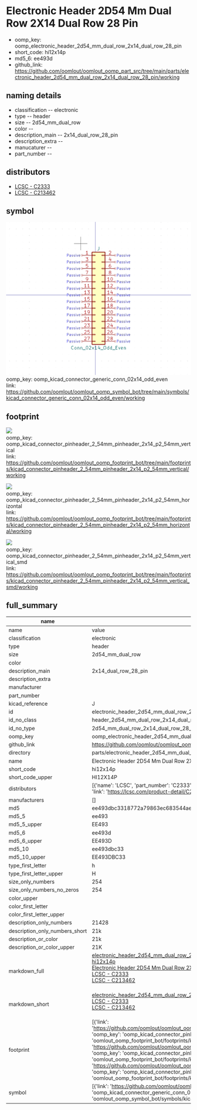 # Electronic Header 2D54 Mm Dual Row 2X14 Dual Row 28 Pin

  
* oomp_key: oomp_electronic_header_2d54_mm_dual_row_2x14_dual_row_28_pin 
* short_code: hi12x14p
* md5_6: ee493d  
* github_link: https://github.com/oomlout/oomlout_oomp_part_src/tree/main/parts/electronic_header_2d54_mm_dual_row_2x14_dual_row_28_pin/working  
## naming details
* classification -- electronic
* type -- header
* size -- 2d54_mm_dual_row
* color -- 
* description_main -- 2x14_dual_row_28_pin
* description_extra -- 
* manucaturer -- 
* part_number -- 

## distributors
* [LCSC - C2333](https://lcsc.com/product-detail/C2333.html)  
* [LCSC - C213462](https://lcsc.com/product-detail/C213462.html)  


## symbol

![](symbol/0/working/working_600.png)  
oomp_key: oomp_kicad_connector_generic_conn_02x14_odd_even  
link: https://github.com/oomlout/oomlout_oomp_symbol_bot/tree/main/symbols/kicad_connector_generic_conn_02x14_odd_even/working  

## footprint

![](footprint/0/working/working_600.png)  
oomp_key: oomp_kicad_connector_pinheader_2_54mm_pinheader_2x14_p2_54mm_vertical  
link: https://github.com/oomlout/oomlout_oomp_footprint_bot/tree/main/footprints/kicad_connector_pinheader_2_54mm_pinheader_2x14_p2_54mm_vertical/working  

![](footprint/0/working/working_600.png)  
oomp_key: oomp_kicad_connector_pinheader_2_54mm_pinheader_2x14_p2_54mm_horizontal  
link: https://github.com/oomlout/oomlout_oomp_footprint_bot/tree/main/footprints/kicad_connector_pinheader_2_54mm_pinheader_2x14_p2_54mm_horizontal/working  

![](footprint/0/working/working_600.png)  
oomp_key: oomp_kicad_connector_pinheader_2_54mm_pinheader_2x14_p2_54mm_vertical_smd  
link: https://github.com/oomlout/oomlout_oomp_footprint_bot/tree/main/footprints/kicad_connector_pinheader_2_54mm_pinheader_2x14_p2_54mm_vertical_smd/working  

## full_summary
| name | value | 
| --- | --- | 
| name | value | 
| classification | electronic | 
| type | header | 
| size | 2d54_mm_dual_row | 
| color |  | 
| description_main | 2x14_dual_row_28_pin | 
| description_extra |  | 
| manufacturer |  | 
| part_number |  | 
| kicad_reference | J | 
| id | electronic_header_2d54_mm_dual_row_2x14_dual_row_28_pin | 
| id_no_class | header_2d54_mm_dual_row_2x14_dual_row_28_pin | 
| id_no_type | 2d54_mm_dual_row_2x14_dual_row_28_pin | 
| oomp_key | oomp_electronic_header_2d54_mm_dual_row_2x14_dual_row_28_pin | 
| github_link | https://github.com/oomlout/oomlout_oomp_part_src/tree/main/parts/electronic_header_2d54_mm_dual_row_2x14_dual_row_28_pin/working | 
| directory | parts/electronic_header_2d54_mm_dual_row_2x14_dual_row_28_pin | 
| name | Electronic Header 2D54 Mm Dual Row 2X14 Dual Row 28 Pin | 
| short_code | hi12x14p | 
| short_code_upper | HI12X14P | 
| distributors | [{'name': 'LCSC', 'part_number': 'C2333', 'link': 'https://lcsc.com/product-detail/C2333.html', 'id': 'distributor_lcsc'}, {'name': 'LCSC', 'part_number': 'C213462', 'link': 'https://lcsc.com/product-detail/C213462.html', 'id': 'distributor_lcsc'}] | 
| manufacturers | [] | 
| md5 | ee493dbc3318772a79863ec683544aed | 
| md5_5 | ee493 | 
| md5_5_upper | EE493 | 
| md5_6 | ee493d | 
| md5_6_upper | EE493D | 
| md5_10 | ee493dbc33 | 
| md5_10_upper | EE493DBC33 | 
| type_first_letter | h | 
| type_first_letter_upper | H | 
| size_only_numbers | 254 | 
| size_only_numbers_no_zeros | 254 | 
| color_upper |  | 
| color_first_letter |  | 
| color_first_letter_upper |  | 
| description_only_numbers | 21428 | 
| description_only_numbers_short | 21k | 
| description_or_color | 21k | 
| description_or_color_upper | 21K | 
| markdown_full | [electronic_header_2d54_mm_dual_row_2x14_dual_row_28_pin](https://github.com/oomlout/oomlout_oomp_part_src/tree/main/parts/electronic_header_2d54_mm_dual_row_2x14_dual_row_28_pin/working)<br>[hi12x14p](https://github.com/oomlout/oomlout_oomp_part_src/tree/main/parts/electronic_header_2d54_mm_dual_row_2x14_dual_row_28_pin/working)<br>[Electronic Header 2D54 Mm Dual Row 2X14 Dual Row 28 Pin](https://github.com/oomlout/oomlout_oomp_part_src/tree/main/parts/electronic_header_2d54_mm_dual_row_2x14_dual_row_28_pin/working)<br>[LCSC - C2333<br>](https://lcsc.com/product-detail/C2333.html)[LCSC - C213462<br>](https://lcsc.com/product-detail/C213462.html)<br> | 
| markdown_short | [electronic_header_2d54_mm_dual_row_2x14_dual_row_28_pin](https://github.com/oomlout/oomlout_oomp_part_src/tree/main/parts/electronic_header_2d54_mm_dual_row_2x14_dual_row_28_pin/working)<br>[LCSC - C2333<br>](https://lcsc.com/product-detail/C2333.html)[LCSC - C213462<br>](https://lcsc.com/product-detail/C213462.html)<br> | 
| footprint | [{'link': 'https://github.com/oomlout/oomlout_oomp_footprint_bot/tree/main/foootprntss/kicad_connector_pinheader_2_54mm_pinheader_2x14_p2_54mm_vertical', 'oomp_key': 'oomp_kicad_connector_pinheader_2_54mm_pinheader_2x14_p2_54mm_vertical', 'directory': 'oomlout_oomp_footprint_bot/footprints/kicad_connector_pinheader_2_54mm_pinheader_2x14_p2_54mm_vertical//working/working.kicad_mod'}, {'link': 'https://github.com/oomlout/oomlout_oomp_footprint_bot/tree/main/foootprntss/kicad_connector_pinheader_2_54mm_pinheader_2x14_p2_54mm_horizontal', 'oomp_key': 'oomp_kicad_connector_pinheader_2_54mm_pinheader_2x14_p2_54mm_horizontal', 'directory': 'oomlout_oomp_footprint_bot/footprints/kicad_connector_pinheader_2_54mm_pinheader_2x14_p2_54mm_horizontal//working/working.kicad_mod'}, {'link': 'https://github.com/oomlout/oomlout_oomp_footprint_bot/tree/main/foootprntss/kicad_connector_pinheader_2_54mm_pinheader_2x14_p2_54mm_vertical_smd', 'oomp_key': 'oomp_kicad_connector_pinheader_2_54mm_pinheader_2x14_p2_54mm_vertical_smd', 'directory': 'oomlout_oomp_footprint_bot/footprints/kicad_connector_pinheader_2_54mm_pinheader_2x14_p2_54mm_vertical_smd//working/working.kicad_mod'}] | 
| symbol | [{'link': 'https://github.com/oomlout/oomlout_oomp_symbol_bot/tree/main/symbols/kicad_connector_generic_conn_02x14_odd_even', 'oomp_key': 'oomp_kicad_connector_generic_conn_02x14_odd_even', 'directory': 'oomlout_oomp_symbol_bot/symbols/kicad_connector_generic_conn_02x14_odd_even//working/working.kicad_sym'}] | 
